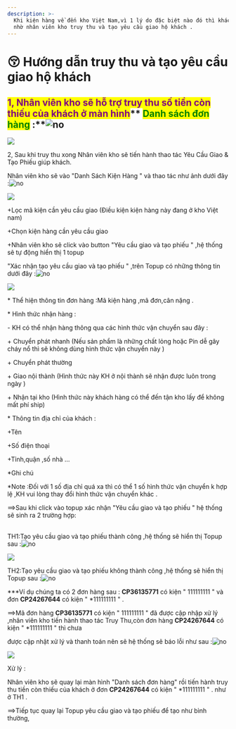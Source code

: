 ```yaml
---
description: >-
  Khi kiện hàng về đến kho Việt Nam,vì 1 lý do đặc biệt nào đó thì khách hàng sẽ
  nhờ nhân viên kho truy thu và tạo yêu cầu giao hộ khách .
---
```


# 😚 Hướng dẫn truy thu và tạo yêu cầu giao hộ khách

## <mark style="color:purple;">**1, Nhân viên kho sẽ hỗ trợ truy thu số tiền còn thiếu của khách ở màn hình**</mark>** **<mark style="color:green;">**Danh sách đơn hàng**</mark>** **<mark style="color:purple;">**:**</mark>![no](https://naipot.com/cp/static/cp/template/js/plugins/ckeditor/plugins/smiley/images/thumbs\_down.png)

[![](https://image.naipot.com/notebook/2020/4/21/1587463114186vn25.png)](https://javascript)

2, Sau khi truy thu xong Nhân viên kho sẽ tiến hành thao tác Yêu Cầu Giao & Tạo Phiếu  giúp khách.

Nhân viên kho sẽ vào "Danh Sách Kiện Hàng " và thao tác  như ảnh dưới đây :![no](https://naipot.com/cp/static/cp/template/js/plugins/ckeditor/plugins/smiley/images/thumbs\_down.png)

&#x20;

[![](https://image.naipot.com/notebook/2020/4/21/1587463737986vn7.png)](https://javascript)

&#x20;

\+Lọc mã kiện cần yêu cầu giao (Điều kiện kiện hàng này đang ở kho Việt nam)

\+Chọn kiện hàng cần yêu cầu giao&#x20;

\+Nhân viên kho sẽ click vào button "Yêu cầu giao và tạo phiếu " ,hệ thống sẽ tự động hiển thị 1 topup

"Xác nhận tạo  yêu cầu giao và tạo phiếu  " ,trên Topup có những thông tin dưới đây :![no](https://naipot.com/cp/static/cp/template/js/plugins/ckeditor/plugins/smiley/images/thumbs\_down.png)

&#x20;

[![](https://image.naipot.com/notebook/2020/4/21/1587463867026vn8.png)](https://javascript)

&#x20;

\*  Thể hiện thông tin đơn hàng :Mã kiện hàng ,mã đơn,cân nặng .

\*  Hình thức nhận hàng :

\-  KH có thể nhận hàng thông qua các hình thức vận chuyển sau đây :

&#x20;   \+ Chuyển phát nhanh (Nếu sản phẩm là những chất lỏng hoặc Pin dễ gây cháy nổ thì sẽ không dùng hình thức vận chuyển này )

&#x20;   \+ Chuyển phát thường&#x20;

&#x20;   \+ Giao nội thành (Hình thức này KH ở nội thành sẽ nhận được luôn trong ngày )

&#x20;   \+  Nhận tại kho (Hình thức này khách hàng có thể đến tận kho lấy để không mất phí ship)

\* Thông tin địa chỉ của khách :

&#x20;   \+Tên&#x20;

&#x20;   \+Số điện thoại&#x20;

&#x20;   \+Tỉnh,quận ,số nhà ...

\*Ghi chú&#x20;

\*Note :Đối với 1 số địa chỉ  quá xa thì có thể 1 số hình thức vận chuyển k hợp lệ ,KH vui lòng thay đổi hình thức vận chuyển khác .

&#x20;

\==>Sau khi click vào topup xác nhận "Yêu cầu giao và tạo phiếu " hệ thống sẽ sinh ra 2 trường hợp:

\
TH1:Tạo yêu cầu giao và tạo phiếu thành công ,hệ thống sẽ hiển thị Topup sau :![no](https://naipot.com/cp/static/cp/template/js/plugins/ckeditor/plugins/smiley/images/thumbs\_down.png)

&#x20;

[![](https://image.naipot.com/notebook/2020/4/21/1587464441012vn26.png)](https://javascript)

&#x20;

&#x20;

TH2:Tạo yêu cầu giao và tạo phiếu không  thành công ,hệ thống sẽ hiển thị Topup sau :![no](https://naipot.com/cp/static/cp/template/js/plugins/ckeditor/plugins/smiley/images/thumbs\_down.png)

\*\*\*Ví dụ chúng ta có 2 đơn hàng sau : **CP36135771**  có kiện   " 111111111 "  và đơn   **CP24267644**  có kiện  "  \*111111111  " .

\==>Mã đơn hàng **CP36135771**  có kiện   " 111111111 "   đã được cập nhập xử lý ,nhân viên kho tiến hành thao tác Truy Thu,còn đơn hàng  **CP24267644**  có kiện  "  \*111111111  "  thì chưa&#x20;

được cập nhật xử lý và thanh toán nên sẽ hệ thống sẽ báo lỗi như sau :![no](https://naipot.com/cp/static/cp/template/js/plugins/ckeditor/plugins/smiley/images/thumbs\_down.png)

&#x20;

[![](https://image.naipot.com/notebook/2020/4/21/1587463836367vn19.png)](https://javascript)

&#x20;

Xử lý :

Nhân viên kho sẽ quay lại màn hình "Danh sách đơn hàng" rồi tiến hành truy thu tiền còn thiếu của khách ở đơn   **CP24267644**  có kiện  "  \*111111111  " . như ở TH1 .

\==>Tiếp tục quay lại Topup yêu cầu giao và tạo phiếu để tạo như bình thường,

&#x20;
